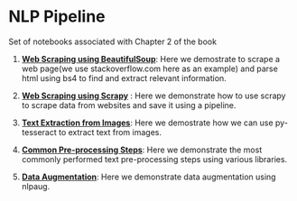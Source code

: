 
# NLP Pipeline

Set of notebooks associated with Chapter 2 of the book

1. **[Web Scraping using BeautifulSoup](https://github.com/practical-nlp/practical-nlp/blob/master/Ch2/01_WebScraping_using_BeautifulSoup.ipynb)**: Here we demostrate to scrape a web page(we use stackoverflow.com here as an example) and parse html using bs4 to find and extract relevant information.

2. **[Web Scraping using Scrapy](https://github.com/practical-nlp/practical-nlp/tree/master/Ch2/02_WebScraping_using_scrapy)** : Here we demonstrate how to use scrapy to scrape data from websites and save it using a pipeline.

3. **[Text Extraction from Images](https://github.com/practical-nlp/practical-nlp/blob/master/Ch2/03_Extracting_text_from_images_tesseract.ipynb)**: Here we demostrate how we can use py-tesseract to extract text from images. 

4. **[Common Pre-processing Steps](https://github.com/practical-nlp/practical-nlp/blob/master/Ch2/04_Tokenization_Stemming_lemmatization_stopword_postagging.ipynb)**: Here we demonstrate the most commonly performed text pre-processing steps using various libraries. 

5. **[Data Augmentation](https://github.com/practical-nlp/practical-nlp/blob/master/Ch2/05_Data_Augmentation_Using_NLPaug.ipynb)**: Here we demonstrate data augmentation using nlpaug.